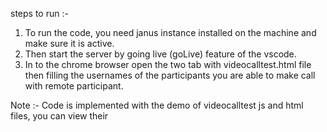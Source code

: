 steps to run :-
1. To run the code, you need janus instance installed on the machine and make sure it is active.
2. Then start the server by going live (goLive) feature of the vscode.
3. In to the chrome browser open the two tab with videocalltest.html file then filling the usernames
   of the participants you are able to make call with remote participant.

Note :- Code is implemented with the demo of videocalltest js and html files, you can view their